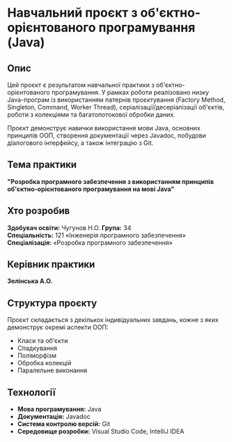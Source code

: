 # Навчальний проєкт з об'єктно-орієнтованого програмування (Java)

## Опис
Цей проєкт є результатом навчальної практики з об'єктно-орієнтованого програмування. У рамках роботи реалізовано низку Java-програм із використанням патернів проєктування (Factory Method, Singleton, Command, Worker Thread), серіалізації/десеріалізації об'єктів, роботи з колекціями та багатопотокової обробки даних.

Проєкт демонструє навички використання мови Java, основних принципів ООП, створення документації через Javadoc, побудови діалогового інтерфейсу, а також інтеграцію з Git.

## Тема практики
**"Розробка програмного забезпечення з використанням принципів об'єктно-орієнтованого програмування на мові Java"**

## Хто розробив
**Здобувач освіти:** Чугунов Н.О.
**Група:** 34  
**Спеціальність:** 121 «Інженерія програмного забезпечення»  
**Спеціалізація:** «Розробка програмного забезпечення»

## Керівник практики
**Зелінська А.О.**

## Структура проєкту
Проєкт складається з декількох індивідуальних завдань, кожне з яких демонструє окремі аспекти ООП:
- Класи та об'єкти
- Спадкування
- Поліморфізм
- Обробка колекцій
- Паралельне виконання


## Технології
- **Мова програмування:** Java
- **Документація:** Javadoc
- **Система контролю версій:** Git
- **Середовище розробки:** Visual Studio Code, IntelliJ IDEA 


